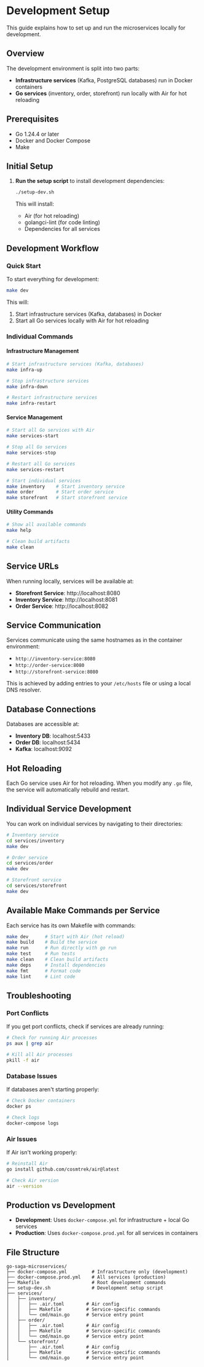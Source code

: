 # Development Setup

This guide explains how to set up and run the microservices locally for development.

## Overview

The development environment is split into two parts:
- **Infrastructure services** (Kafka, PostgreSQL databases) run in Docker containers
- **Go services** (inventory, order, storefront) run locally with Air for hot reloading

## Prerequisites

- Go 1.24.4 or later
- Docker and Docker Compose
- Make

## Initial Setup

1. **Run the setup script** to install development dependencies:
   ```bash
   ./setup-dev.sh
   ```

   This will install:
   - Air (for hot reloading)
   - golangci-lint (for code linting)
   - Dependencies for all services

## Development Workflow

### Quick Start

To start everything for development:
```bash
make dev
```

This will:
1. Start infrastructure services (Kafka, databases) in Docker
2. Start all Go services locally with Air for hot reloading

### Individual Commands

#### Infrastructure Management
```bash
# Start infrastructure services (Kafka, databases)
make infra-up

# Stop infrastructure services
make infra-down

# Restart infrastructure services
make infra-restart
```

#### Service Management
```bash
# Start all Go services with Air
make services-start

# Stop all Go services
make services-stop

# Restart all Go services
make services-restart

# Start individual services
make inventory    # Start inventory service
make order        # Start order service
make storefront   # Start storefront service
```

#### Utility Commands
```bash
# Show all available commands
make help

# Clean build artifacts
make clean
```

## Service URLs

When running locally, services will be available at:
- **Storefront Service**: http://localhost:8080
- **Inventory Service**: http://localhost:8081
- **Order Service**: http://localhost:8082

## Service Communication

Services communicate using the same hostnames as in the container environment:
- `http://inventory-service:8080`
- `http://order-service:8080`
- `http://storefront-service:8080`

This is achieved by adding entries to your `/etc/hosts` file or using a local DNS resolver.

## Database Connections

Databases are accessible at:
- **Inventory DB**: localhost:5433
- **Order DB**: localhost:5434
- **Kafka**: localhost:9092

## Hot Reloading

Each Go service uses Air for hot reloading. When you modify any `.go` file, the service will automatically rebuild and restart.

## Individual Service Development

You can work on individual services by navigating to their directories:

```bash
# Inventory service
cd services/inventory
make dev

# Order service
cd services/order
make dev

# Storefront service
cd services/storefront
make dev
```

## Available Make Commands per Service

Each service has its own Makefile with commands:

```bash
make dev      # Start with Air (hot reload)
make build    # Build the service
make run      # Run directly with go run
make test     # Run tests
make clean    # Clean build artifacts
make deps     # Install dependencies
make fmt      # Format code
make lint     # Lint code
```

## Troubleshooting

### Port Conflicts
If you get port conflicts, check if services are already running:
```bash
# Check for running Air processes
ps aux | grep air

# Kill all Air processes
pkill -f air
```

### Database Issues
If databases aren't starting properly:
```bash
# Check Docker containers
docker ps

# Check logs
docker-compose logs
```

### Air Issues
If Air isn't working properly:
```bash
# Reinstall Air
go install github.com/cosmtrek/air@latest

# Check Air version
air --version
```

## Production vs Development

- **Development**: Uses `docker-compose.yml` for infrastructure + local Go services
- **Production**: Uses `docker-compose.prod.yml` for all services in containers

## File Structure

```
go-saga-microservices/
├── docker-compose.yml         # Infrastructure only (development)
├── docker-compose.prod.yml    # All services (production)
├── Makefile                   # Root development commands
├── setup-dev.sh               # Development setup script
├── services/
│   ├── inventory/
│   │   ├── .air.toml        # Air config
│   │   ├── Makefile         # Service-specific commands
│   │   └── cmd/main.go      # Service entry point
│   ├── order/
│   │   ├── .air.toml        # Air config
│   │   ├── Makefile         # Service-specific commands
│   │   └── cmd/main.go      # Service entry point
│   └── storefront/
│       ├── .air.toml        # Air config
│       ├── Makefile         # Service-specific commands
│       └── cmd/main.go      # Service entry point
``` 